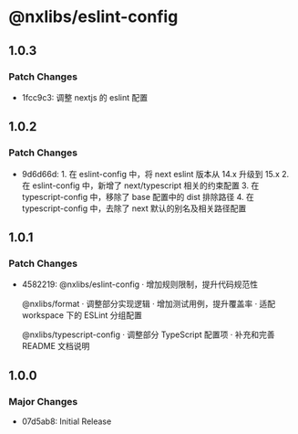 # @nxlibs/eslint-config

## 1.0.3

### Patch Changes

- 1fcc9c3: 调整 nextjs 的 eslint 配置

## 1.0.2

### Patch Changes

- 9d6d66d: 1. 在 eslint-config 中，将 next eslint 版本从 14.x 升级到 15.x 2. 在 eslint-config 中，新增了 next/typescript 相关的约束配置 3. 在 typescript-config 中，移除了 base 配置中的 dist 排除路径 4. 在 typescript-config 中，去除了 next 默认的别名及相关路径配置

## 1.0.1

### Patch Changes

- 4582219: @nxlibs/eslint-config
  · 增加规则限制，提升代码规范性

    @nxlibs/format
    · 调整部分实现逻辑
    · 增加测试用例，提升覆盖率
    · 适配 workspace 下的 ESLint 分组配置

    @nxlibs/typescript-config
    · 调整部分 TypeScript 配置项
    · 补充和完善 README 文档说明

## 1.0.0

### Major Changes

- 07d5ab8: Initial Release
